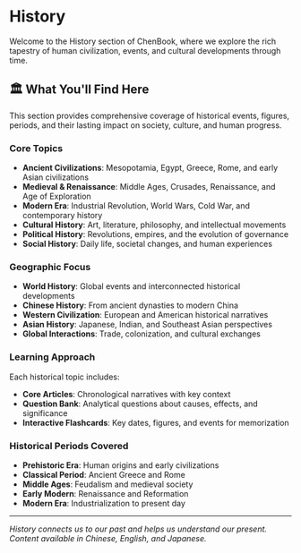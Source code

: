 # History

Welcome to the History section of ChenBook, where we explore the rich tapestry of human civilization, events, and cultural developments through time.

## 🏛️ What You'll Find Here

This section provides comprehensive coverage of historical events, figures, periods, and their lasting impact on society, culture, and human progress.

### Core Topics

- **Ancient Civilizations**: Mesopotamia, Egypt, Greece, Rome, and early Asian civilizations
- **Medieval & Renaissance**: Middle Ages, Crusades, Renaissance, and Age of Exploration
- **Modern Era**: Industrial Revolution, World Wars, Cold War, and contemporary history
- **Cultural History**: Art, literature, philosophy, and intellectual movements
- **Political History**: Revolutions, empires, and the evolution of governance
- **Social History**: Daily life, societal changes, and human experiences

### Geographic Focus

- **World History**: Global events and interconnected historical developments
- **Chinese History**: From ancient dynasties to modern China
- **Western Civilization**: European and American historical narratives
- **Asian History**: Japanese, Indian, and Southeast Asian perspectives
- **Global Interactions**: Trade, colonization, and cultural exchanges

### Learning Approach

Each historical topic includes:
- **Core Articles**: Chronological narratives with key context
- **Question Bank**: Analytical questions about causes, effects, and significance
- **Interactive Flashcards**: Key dates, figures, and events for memorization

### Historical Periods Covered

- **Prehistoric Era**: Human origins and early civilizations
- **Classical Period**: Ancient Greece and Rome
- **Middle Ages**: Feudalism and medieval society
- **Early Modern**: Renaissance and Reformation
- **Modern Era**: Industrialization to present day

---

*History connects us to our past and helps us understand our present. Content available in Chinese, English, and Japanese.*
